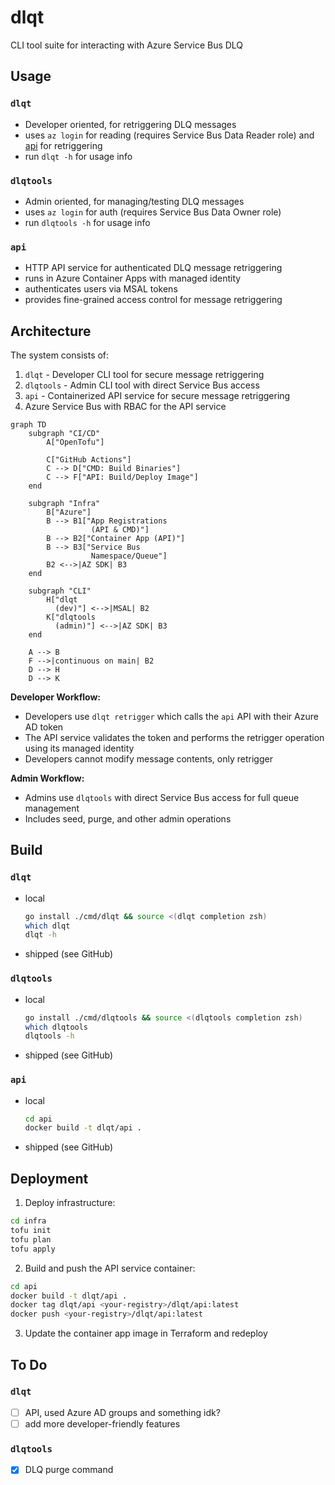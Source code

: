 # dlqt
 
CLI tool suite for interacting with Azure Service Bus DLQ 
 
## Usage
 
### `dlqt`
 
- Developer oriented, for retriggering DLQ messages
- uses `az login` for reading (requires Service Bus Data Reader role) and [api](#api) for retriggering
- run `dlqt -h` for usage info

### `dlqtools`

- Admin oriented, for managing/testing DLQ messages
- uses `az login` for auth (requires Service Bus Data Owner role)
- run `dlqtools -h` for usage info

### `api`

- HTTP API service for authenticated DLQ message retriggering
- runs in Azure Container Apps with managed identity
- authenticates users via MSAL tokens
- provides fine-grained access control for message retriggering
 
## Architecture
 
The system consists of:
1. `dlqt` - Developer CLI tool for secure message retriggering
2. `dlqtools` - Admin CLI tool with direct Service Bus access
3. `api` - Containerized API service for secure message retriggering
4. Azure Service Bus with RBAC for the API service
 
```mermaid
graph TD
    subgraph "CI/CD"
        A["OpenTofu"]

        C["GitHub Actions"]
        C --> D["CMD: Build Binaries"]
        C --> F["API: Build/Deploy Image"]
    end

    subgraph "Infra"
        B["Azure"]
        B --> B1["App Registrations
                  (API & CMD)"]
        B --> B2["Container App (API)"]
        B --> B3["Service Bus
                  Namespace/Queue"]
        B2 <-->|AZ SDK| B3
    end

    subgraph "CLI"
        H["dlqt
          (dev)"] <-->|MSAL| B2
        K["dlqtools
          (admin)"] <-->|AZ SDK| B3
    end

    A --> B
    F -->|continuous on main| B2
    D --> H
    D --> K
```

**Developer Workflow:**
- Developers use `dlqt retrigger` which calls the `api` API with their Azure AD token
- The API service validates the token and performs the retrigger operation using its managed identity
- Developers cannot modify message contents, only retrigger
 
**Admin Workflow:**
- Admins use `dlqtools` with direct Service Bus access for full queue management
- Includes seed, purge, and other admin operations

## Build
 
### `dlqt`
 
- local
  ```bash
  go install ./cmd/dlqt && source <(dlqt completion zsh)
  which dlqt
  dlqt -h
  ```
- shipped (see GitHub)

### `dlqtools`

- local
  ```bash
  go install ./cmd/dlqtools && source <(dlqtools completion zsh)
  which dlqtools
  dlqtools -h
  ```
- shipped (see GitHub)

### `api`

- local 
  ```bash
  cd api
  docker build -t dlqt/api .
  ```
- shipped (see GitHub)

## Deployment

1. Deploy infrastructure:
```bash
cd infra
tofu init
tofu plan
tofu apply
```

2. Build and push the API service container:
```bash
cd api
docker build -t dlqt/api .
docker tag dlqt/api <your-registry>/dlqt/api:latest
docker push <your-registry>/dlqt/api:latest
```

3. Update the container app image in Terraform and redeploy

## To Do
 
### `dlqt`
 
- [ ] API, used Azure AD groups and something idk?
- [ ] add more developer-friendly features

### `dlqtools`

- [x] DLQ purge command
